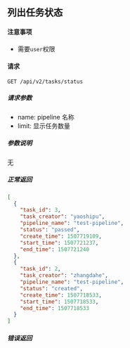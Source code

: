 ## 列出任务状态

#### 注意事项

- 需要`user`权限

#### 请求

```
GET /api/v2/tasks/status
```

##### 请求参数

- name: pipeline 名称
- limit: 显示任务数量

##### 参数说明

无

##### 正常返回

```json
[
  {
    "task_id": 3,
    "task_creator": "yaoshipu",
    "pipeline_name": "test-pipeline",
    "status": "passed",
    "create_time": 1507719109,
    "start_time": 1507721237,
    "end_time": 1507721240
  },
  {
    "task_id": 2,
    "task_creator": "zhangdahe",
    "pipeline_name": "test-pipeline",
    "status": "created",
    "create_time": 1507718533,
    "start_time": 1507718533,
    "end_time": 1507718533
  }
]
```

##### 错误返回
